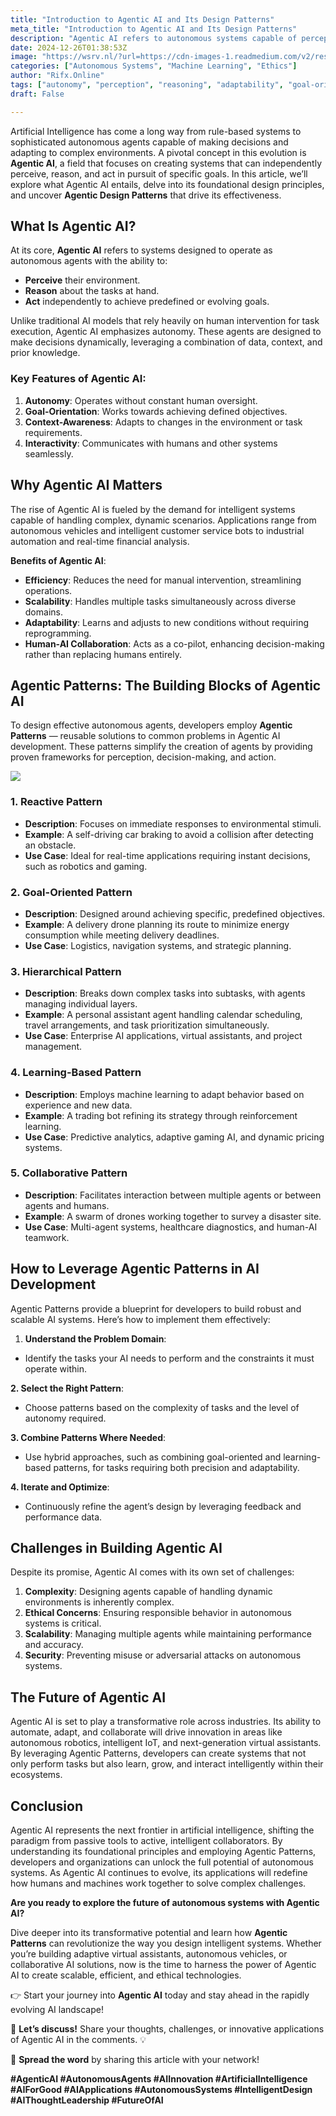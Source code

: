 ```yaml
---
title: "Introduction to Agentic AI and Its Design Patterns"
meta_title: "Introduction to Agentic AI and Its Design Patterns"
description: "Agentic AI refers to autonomous systems capable of perception, reasoning, and independent action towards achieving defined goals. It emphasizes autonomy and adaptability, differing from traditional AI models. Key features include goal-orientation and context-awareness, with applications in diverse fields such as autonomous vehicles and intelligent customer service. Agentic Patterns provide design frameworks for developing these systems, addressing challenges like complexity and ethical concerns. The future of Agentic AI promises transformative impacts across industries, enhancing human-machine collaboration and operational efficiency."
date: 2024-12-26T01:38:53Z
image: "https://wsrv.nl/?url=https://cdn-images-1.readmedium.com/v2/resize:fit:800/1*FzSFr1mu9QAjj620ViKaQQ.png"
categories: ["Autonomous Systems", "Machine Learning", "Ethics"]
author: "Rifx.Online"
tags: ["autonomy", "perception", "reasoning", "adaptability", "goal-orientation"]
draft: False

---
```







Artificial Intelligence has come a long way from rule\-based systems to sophisticated autonomous agents capable of making decisions and adapting to complex environments. A pivotal concept in this evolution is **Agentic AI**, a field that focuses on creating systems that can independently perceive, reason, and act in pursuit of specific goals. In this article, we’ll explore what Agentic AI entails, delve into its foundational design principles, and uncover **Agentic Design Patterns** that drive its effectiveness.


## What Is Agentic AI?

At its core, **Agentic AI** refers to systems designed to operate as autonomous agents with the ability to:

* **Perceive** their environment.
* **Reason** about the tasks at hand.
* **Act** independently to achieve predefined or evolving goals.

Unlike traditional AI models that rely heavily on human intervention for task execution, Agentic AI emphasizes autonomy. These agents are designed to make decisions dynamically, leveraging a combination of data, context, and prior knowledge.


### Key Features of Agentic AI:

1. **Autonomy**: Operates without constant human oversight.
2. **Goal\-Orientation**: Works towards achieving defined objectives.
3. **Context\-Awareness**: Adapts to changes in the environment or task requirements.
4. **Interactivity**: Communicates with humans and other systems seamlessly.


## Why Agentic AI Matters

The rise of Agentic AI is fueled by the demand for intelligent systems capable of handling complex, dynamic scenarios. Applications range from autonomous vehicles and intelligent customer service bots to industrial automation and real\-time financial analysis.

**Benefits of Agentic AI**:

* **Efficiency**: Reduces the need for manual intervention, streamlining operations.
* **Scalability**: Handles multiple tasks simultaneously across diverse domains.
* **Adaptability**: Learns and adjusts to new conditions without requiring reprogramming.
* **Human\-AI Collaboration**: Acts as a co\-pilot, enhancing decision\-making rather than replacing humans entirely.


## Agentic Patterns: The Building Blocks of Agentic AI

To design effective autonomous agents, developers employ **Agentic Patterns** — reusable solutions to common problems in Agentic AI development. These patterns simplify the creation of agents by providing proven frameworks for perception, decision\-making, and action.

![](https://wsrv.nl/?url=https://cdn-images-1.readmedium.com/v2/resize:fit:800/1*OZbixcqMqDdi3NNbrFK9ow.png)


### 1\. Reactive Pattern

* **Description**: Focuses on immediate responses to environmental stimuli.
* **Example**: A self\-driving car braking to avoid a collision after detecting an obstacle.
* **Use Case**: Ideal for real\-time applications requiring instant decisions, such as robotics and gaming.


### 2\. Goal\-Oriented Pattern

* **Description**: Designed around achieving specific, predefined objectives.
* **Example**: A delivery drone planning its route to minimize energy consumption while meeting delivery deadlines.
* **Use Case**: Logistics, navigation systems, and strategic planning.


### 3\. Hierarchical Pattern

* **Description**: Breaks down complex tasks into subtasks, with agents managing individual layers.
* **Example**: A personal assistant agent handling calendar scheduling, travel arrangements, and task prioritization simultaneously.
* **Use Case**: Enterprise AI applications, virtual assistants, and project management.


### 4\. Learning\-Based Pattern

* **Description**: Employs machine learning to adapt behavior based on experience and new data.
* **Example**: A trading bot refining its strategy through reinforcement learning.
* **Use Case**: Predictive analytics, adaptive gaming AI, and dynamic pricing systems.


### 5\. Collaborative Pattern

* **Description**: Facilitates interaction between multiple agents or between agents and humans.
* **Example**: A swarm of drones working together to survey a disaster site.
* **Use Case**: Multi\-agent systems, healthcare diagnostics, and human\-AI teamwork.


## How to Leverage Agentic Patterns in AI Development

Agentic Patterns provide a blueprint for developers to build robust and scalable AI systems. Here’s how to implement them effectively:

1. **Understand the Problem Domain**:
* Identify the tasks your AI needs to perform and the constraints it must operate within.

**2\. Select the Right Pattern**:

* Choose patterns based on the complexity of tasks and the level of autonomy required.

**3\. Combine Patterns Where Needed**:

* Use hybrid approaches, such as combining goal\-oriented and learning\-based patterns, for tasks requiring both precision and adaptability.

**4\. Iterate and Optimize**:

* Continuously refine the agent’s design by leveraging feedback and performance data.


## Challenges in Building Agentic AI

Despite its promise, Agentic AI comes with its own set of challenges:

1. **Complexity**: Designing agents capable of handling dynamic environments is inherently complex.
2. **Ethical Concerns**: Ensuring responsible behavior in autonomous systems is critical.
3. **Scalability**: Managing multiple agents while maintaining performance and accuracy.
4. **Security**: Preventing misuse or adversarial attacks on autonomous systems.


## The Future of Agentic AI

Agentic AI is set to play a transformative role across industries. Its ability to automate, adapt, and collaborate will drive innovation in areas like autonomous robotics, intelligent IoT, and next\-generation virtual assistants. By leveraging Agentic Patterns, developers can create systems that not only perform tasks but also learn, grow, and interact intelligently within their ecosystems.


## Conclusion

Agentic AI represents the next frontier in artificial intelligence, shifting the paradigm from passive tools to active, intelligent collaborators. By understanding its foundational principles and employing Agentic Patterns, developers and organizations can unlock the full potential of autonomous systems. As Agentic AI continues to evolve, its applications will redefine how humans and machines work together to solve complex challenges.

**Are you ready to explore the future of autonomous systems with Agentic AI?**

Dive deeper into its transformative potential and learn how **Agentic Patterns** can revolutionize the way you design intelligent systems. Whether you’re building adaptive virtual assistants, autonomous vehicles, or collaborative AI solutions, now is the time to harness the power of Agentic AI to create scalable, efficient, and ethical technologies.

👉 Start your journey into **Agentic AI** today and stay ahead in the rapidly evolving AI landscape!

📩 **Let’s discuss!** Share your thoughts, challenges, or innovative applications of Agentic AI in the comments. 💡

🔗 **Spread the word** by sharing this article with your network!

**\#AgenticAI \#AutonomousAgents \#AIInnovation \#ArtificialIntelligence \#AIForGood \#AIApplications \#AutonomousSystems \#IntelligentDesign \#AIThoughtLeadership \#FutureOfAI**


